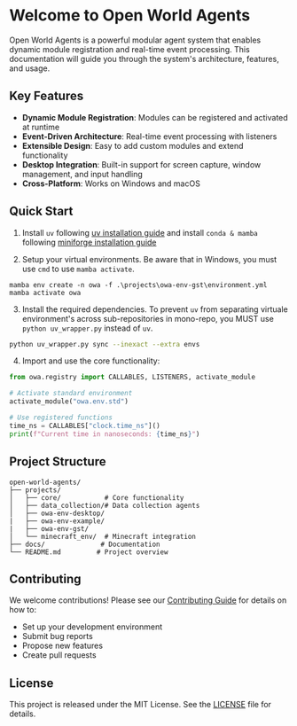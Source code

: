 # Welcome to Open World Agents

Open World Agents is a powerful modular agent system that enables dynamic module registration and real-time event processing. This documentation will guide you through the system's architecture, features, and usage.

## Key Features

- **Dynamic Module Registration**: Modules can be registered and activated at runtime
- **Event-Driven Architecture**: Real-time event processing with listeners
- **Extensible Design**: Easy to add custom modules and extend functionality
- **Desktop Integration**: Built-in support for screen capture, window management, and input handling
- **Cross-Platform**: Works on Windows and macOS

## Quick Start

1. Install `uv` following [uv installation guide](https://docs.astral.sh/uv/getting-started/installation/) and install `conda & mamba` following [miniforge installation guide](https://github.com/conda-forge/miniforge?tab=readme-ov-file#install)

2. Setup your virtual environments. Be aware that in Windows, you must use `cmd` to use `mamba activate`.

```
mamba env create -n owa -f .\projects\owa-env-gst\environment.yml
mamba activate owa
```

3. Install the required dependencies. To prevent `uv` from separating virtuale environment's across sub-repositories in mono-repo, you MUST use `python uv_wrapper.py` instead of `uv`.

```bash
python uv_wrapper.py sync --inexact --extra envs
```

4. Import and use the core functionality:

```python
from owa.registry import CALLABLES, LISTENERS, activate_module

# Activate standard environment
activate_module("owa.env.std")

# Use registered functions
time_ns = CALLABLES["clock.time_ns"]()
print(f"Current time in nanoseconds: {time_ns}")
```

## Project Structure

```
open-world-agents/
├── projects/
│   ├── core/           # Core functionality
│   ├── data_collection/# Data collection agents
│   ├── owa-env-desktop/
|   ├── owa-env-example/
|   ├── owa-env-gst/
│   └── minecraft_env/  # Minecraft integration
├── docs/              # Documentation
└── README.md         # Project overview
```

## Contributing

We welcome contributions! Please see our [Contributing Guide](contributing.md) for details on how to:

- Set up your development environment
- Submit bug reports
- Propose new features
- Create pull requests

## License

This project is released under the MIT License. See the [LICENSE](https://github.com/yourusername/open-world-agents/blob/main/LICENSE) file for details.
